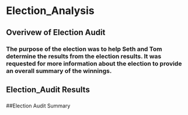 # Election_Analysis
## Overivew of Election Audit
### The purpose of the election was to help Seth and Tom determine the results from the election results. It was requested for more information about the election to provide an overall summary of the winnings. 

## Election_Audit Results
###

##Election Audit Summary
